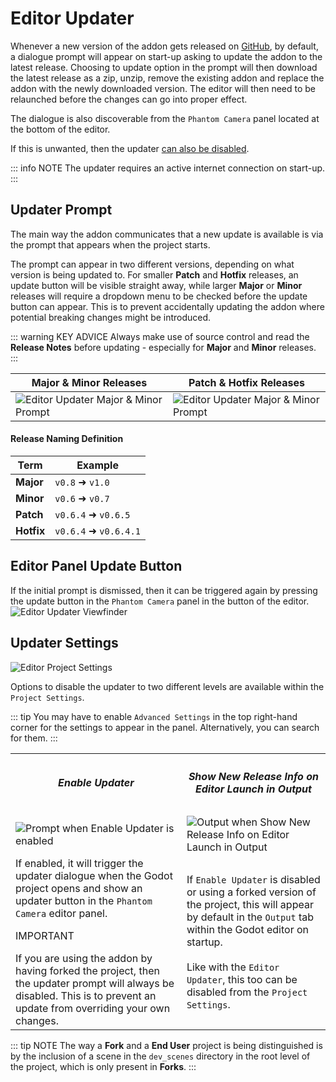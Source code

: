 
# Editor Updater
Whenever a new version of the addon gets released on [GitHub](https://github.com/ramokz/phantom-camera/releases), by default, a dialogue prompt will appear on start-up asking to update the addon to the latest release. Choosing to update option in the prompt will then download the latest release as a zip, unzip, remove the existing addon and replace the addon with the newly downloaded version. The editor will then need to be relaunched before the changes can go into proper effect.

The dialogue is also discoverable from the `Phantom Camera` panel located at the bottom of the editor.

If this is unwanted, then the updater [can also be disabled](#updater-settings).

::: info NOTE
The updater requires an active internet connection on start-up. 
:::

## Updater Prompt
The main way the addon communicates that a new update is available is via the prompt that appears when the project starts.

The prompt can appear in two different versions, depending on what version is being updated to.
For smaller **Patch** and **Hotfix** releases, an update button will be visible straight away, while larger **Major** or **Minor** releases will require a dropdown menu to be checked before the update button can appear. This is to prevent accidentally updating the addon where potential breaking changes might be introduced.

::: warning KEY ADVICE 
Always make use of source control and read the **Release Notes** before updating - especially for **Major** and **Minor** releases.
:::

| Major & Minor Releases | Patch & Hotfix Releases                                                                               | 
| ---------------------- |-------------------------------------------------------------------------------------------------------|
|![Editor Updater Major & Minor Prompt](/assets/editor-updater/editor-updater-prompt-major-minor.png) | ![Editor Updater Major & Minor Prompt](/assets/editor-updater/editor-updater-prompt-patch-hotfix.png) |

#### Release Naming Definition
| Term | Example            |
|------|--------------------|
| **Major** | `v0.8` ➜ `v1.0`     |
| **Minor** | `v0.6` ➜ `v0.7`     |
| **Patch** | `v0.6.4` ➜ `v0.6.5` |
|**Hotfix** | `v0.6.4` ➜ `v0.6.4.1` |

## Editor Panel Update Button
If the initial prompt is dismissed, then it can be triggered again by pressing the update button in the `Phantom Camera` panel in the button of the editor.
![Editor Updater Viewfinder](/assets/editor-updater/editor-updater-viewfinder.png)



## Updater Settings

![Editor Project Settings](/assets/editor-updater/editor-updater-project-settings-updater.png)

Options to disable the updater to two different levels are available within the `Project Settings`.

::: tip
You may have to enable `Advanced Settings` in the top right-hand corner for the settings to appear in the panel. Alternatively, you can search for them.
:::

<table>
    <tr>
        <th>
            <h5>Enable Updater</h5>
        </th>
        <th><h5>Show New Release Info on Editor Launch in Output</h5></th>
    </tr>
    <tr>
        <td>
            <img alt="Prompt when Enable Updater is enabled" src="/assets/editor-updater/editor-updater-prompt-patch-hotfix.png"/>
        </td>
        <td>
            <img alt="Output when Show New Release Info on Editor Launch in Output" src="/assets/editor-updater/editor-updater-output-updater.png"/>
        </td>
    </tr>
    <tr>
        <td> If enabled, it will trigger the updater dialogue when the Godot project opens and show an updater button in the <code>Phantom Camera</code> editor panel.
            <div class="warning custom-block">
            <p class="custom-block-title">IMPORTANT</p>
            If you are using the addon by having forked the project, then the updater prompt will always be disabled.
            This is to prevent an update from overriding your own changes.
            </div>
        </td>
        <td>
            If <code>Enable Updater</code> is disabled or using a forked version of the project, this will appear by default in the <code>Output</code> tab within the Godot editor on startup. <br><br>
            Like with the <code>Editor Updater</code>, this too can be disabled from the <code>Project Settings</code>. 
        </td>
    </tr>
</table>

::: tip NOTE
The way a **Fork** and a **End User** project is being distinguished is by the inclusion of a scene in the `dev_scenes` directory in the root level of the project, which is only present in **Forks**.
:::